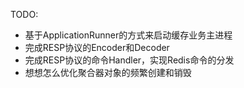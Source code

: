 


TODO:
* 基于ApplicationRunner的方式来启动缓存业务主进程
* 完成RESP协议的Encoder和Decoder
* 完成RESP协议的命令Handler，实现Redis命令的分发
* 想想怎么优化聚合器对象的频繁创建和销毁

